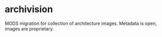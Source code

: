 # archivision
MODS migration for collection of architecture images. Metadata is open, images are proprietary.
